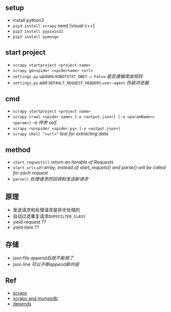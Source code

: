 ## setup
+ install python3
+ `pip3 install scrapy` need [visual c++]
+ `pip3 install pypiwin32`
+ `pip3 install pymongo`

## start project
+ `scrapy startproject <project name>`
+ `scrapy genspider <spidername> <url>`
+ `settings.py` update `ROBOTSTXT_OBEY = False` *是否遵循爬虫规则*
+ `settings.py` add `DEFAULT_REQUEST_HEADERS` `user-agent` *伪装浏览器*

## cmd
+ `scrapy startproject <project name>`
+ `scrapy crawl <spider name> [-o <output.json>] [-a <paramName>=<param>]`  *-a 传参 self.<paramName>*
+ `scrapy runspider <spider.py> [-o <output.json>]`
+ `scrapy shell "<url>"` *test for extracting data*

## method

+ `start_requests()` *return an iterable of Requests*
+ `start_urls` *url array, instead of start_requets() and parse() will be called for each request*
+ `parse()` *处理请求的回调和发送新请求*

## 原理
+ 发送请求和处理请求是异步处理的
+ 自动过滤重复请求`DUPEFILTER_CLASS`
+ yield request ??
+ yield item ??

## 存储
+ json file *append后就不能用了*
+ json line *可以不断append新内容*

## Ref
+ [scrapy](https://scrapy.org/)
+ [scrapy and mongodb](https://realpython.com/blog/python/web-scraping-with-scrapy-and-mongodb/)
+ [depends](https://doc.scrapy.org/en/latest/intro/install.html)